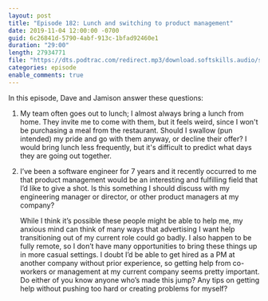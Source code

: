 ```yaml
---
layout: post
title: "Episode 182: Lunch and switching to product management"
date: 2019-11-04 12:00:00 -0700
guid: 6c26841d-5790-4abf-913c-1bfad92460e1
duration: "29:00"
length: 27934771
file: "https://dts.podtrac.com/redirect.mp3/download.softskills.audio/sse-182.mp3"
categories: episode
enable_comments: true
---
```


In this episode, Dave and Jamison answer these questions:

1. My team often goes out to lunch; I almost always bring a lunch from home. They invite me to come with them, but it feels weird, since I won't be purchasing a meal from the restaurant. Should I swallow (pun intended) my pride and go with them anyway, or decline their offer? I would bring lunch less frequently, but it's difficult to predict what days they are going out together.


2. I’ve been a software engineer for 7 years and it recently occurred to me that product management would be an interesting and fulfilling field that I’d like to give a shot. Is this something I should discuss with my engineering manager or director, or other product managers at my company?
   
   While I think it’s possible these people might be able to help me, my anxious mind can think of many ways that advertising I want help transitioning out of my current role could go badly. I also happen to be fully remote, so I don’t have many opportunities to bring these things up in more casual settings. I doubt I’d be able to get hired as a PM at another company without prior experience, so getting  help from co-workers or management at my current company seems pretty important. Do either of you know anyone who’s made this jump? Any tips on getting help without pushing too hard or creating problems for myself?
